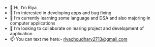- 👋 Hi, I’m Riya 
- 👀 I’m interested in developing apps and bug fixing
- 🌱 I’m currently learning some language and DSA and also majoring in computer applications
- 💞️ I’m looking to collaborate on learing project and development of application 
- 📫 You can text me here:- riyachoudhary2713@gmail.com

<!---
riya-1101/riya-1101 is a ✨ special ✨ repository because its `README.md` (this file) appears on your GitHub profile.
You can click the Preview link to take a look at your changes.
--->
